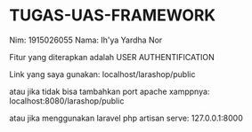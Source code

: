 # TUGAS-UAS-FRAMEWORK
Nim: 1915026055
Nama: Ih'ya Yardha Nor



Fitur yang diterapkan adalah USER AUTHENTIFICATION



Link yang saya gunakan:
localhost/larashop/public 



atau jika tidak bisa tambahkan port apache xamppnya: 
localhost:8080/larashop/public


atau jika menggunakan laravel php artisan serve:
127.0.0.1:8000
